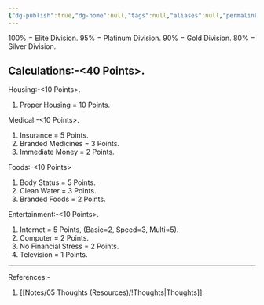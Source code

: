 ```yaml
---
{"dg-publish":true,"dg-home":null,"tags":null,"aliases":null,"permalink":"/notes/05-thoughts-resources/living-wealth-status/","dgPassFrontmatter":true,"updated":"2025-04-26T08:57:25.620+05:30"}
---
```


100% = Elite Division.
95% = Platinum Division.
90% = Gold Division.
80% = Silver Division.

## Calculations:-<40 Points>.
Housing:-<10 Points>.
1. Proper Housing = 10 Points.

Medical:-<10 Points>.
1. Insurance = 5 Points.
2. Branded Medicines = 3 Points.
3. Immediate Money = 2 Points.

Foods:-<10 Points>
1. Body Status = 5 Points.
2. Clean Water = 3 Points.
3. Branded Foods = 2 Points.

Entertainment:-<10 Points>.
1. Internet = 5 Points, (Basic=2, Speed=3, Multi=5).
2. Computer = 2 Points.
3. No Financial Stress = 2 Points.
4. Television = 1 Points.

---
References:-
1. [[Notes/05 Thoughts (Resources)/!Thoughts\|Thoughts]].